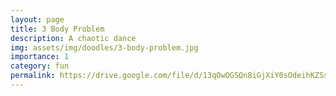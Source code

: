 ```yaml
---
layout: page
title: 3 Body Problem
description: A chaotic dance
img: assets/img/doodles/3-body-problem.jpg
importance: 1
category: fun
permalink: https://drive.google.com/file/d/13qOwOGSQn8iGjXiY0sOdeihKZSslDr0g/view?usp=sharing
---
```



